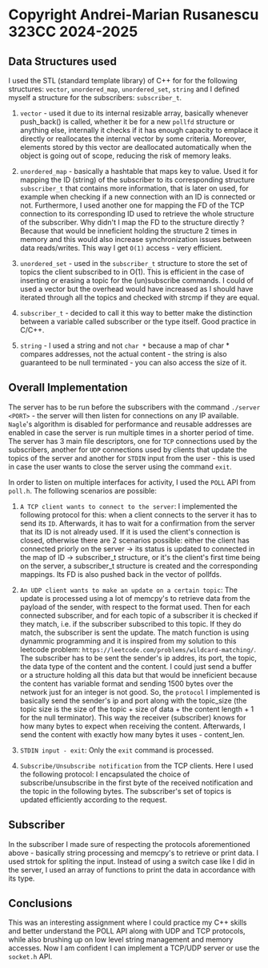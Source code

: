 # Copyright Andrei-Marian Rusanescu 323CC 2024-2025

## Data Structures used
I used the STL (standard template library) of C++ for for
the following structures: `vector`, `unordered_map`, `unordered_set`,
`string` and I defined myself a structure for the subscribers: `subscriber_t`.

1. `vector` - used it due to its internal resizable array,
basically whenever push_back() is called, whether it be for
a new `pollfd` structure or anything else, internally it
checks if it has enough capacity to emplace it directly
or reallocates the internal vector by some criteria. Moreover,
elements stored by this vector are deallocated automatically when
the object is going out of scope, reducing the risk of memory leaks.

2. `unordered_map` - basically a hashtable that maps key to value.
Used it for mapping the ID (string) of the subscriber to its
corresponding structure `subscriber_t` that contains more information,
that is later on used, for example when checking if a new connection
with an ID is connected or not. Furthermore, I used another one for
mapping the FD of the TCP connection to its corresponding ID used
to retrieve the whole structure of the subscriber. Why didn't I map the
FD to the structure directly ? Because that would be inneficient
holding the structure 2 times in memory and this would also increase
synchronization issues between data reads/writes.
This way I get `O(1)` access - very efficient.

3. `unordered_set` - used in the `subscriber_t` structure to store
the set of topics the client subscribed to in O(1). This is efficient
in the case of inserting or erasing a topic for the (un)subscribe
commands. I could of used a vector but the overhead would have increased
as I should have iterated through all the topics and checked with
strcmp if they are equal.

4. `subscriber_t` - decided to call it this way to better make the
distinction between a variable called subscriber or the type itself.
Good practice in C/C++.

5. `string` - I used a string and not `char *` because a map of char *
compares addresses, not the actual content - the string is also guaranteed
to be null terminated - you can also access the size of it.

## Overall Implementation
The server has to be run before the subscribers with the command
`./server <PORT>` - the server will then listen for connections
on any IP available. `Nagle`'s algorithm is disabled for performance
and reusable addresses are enabled in case the server is run multiple times
in a shorter period of time. The server has 3 main file descriptors, one
for `TCP` connections used by the subscribers, another for `UDP` connections
used by clients that update the topics of the server and another for
`STDIN` input from the user - this is used in case the user wants to
close the server using the command `exit`.

In order to listen on multiple interfaces for activity, I used the `POLL` API
from `poll.h`. The following scenarios are possible:

1. `A TCP client wants to connect to the server`:
I implemented the following protocol for this: when a client connects to
the server it has to send its `ID`. Afterwards, it has to wait for a 
confirmation from the server that its ID is not already used. If it is used
the client's connection is closed, otherwise there are 2 scenarios possible:
either the client has connected priorly on the server -> its status is
updated to connected in the map of ID -> subscriber_t structure, or it's the
client's first time being on the server, a subscriber_t structure is created
and the corresponding mappings. Its FD is also pushed back in the vector of
pollfds.

2. `An UDP client wants to make an update on a certain topic`:
The update is processed using a lot of memcpy's to retrieve data from the
payload of the sender, with respect to the format used. Then for each
connected subscriber, and for each topic of a subscriber it is checked if
they match, i.e. if the subscriber subscribed to this topic. If they do match,
the subscriber is sent the update. The match function is using dynammic
programming and it is inspired from my solution to this leetcode problem:
`https://leetcode.com/problems/wildcard-matching/`.
The subscriber has to be sent the sender's ip addres, its port, the topic, the
data type of the content and the content. I could just send a buffer or a 
structure holding all this data but that would be inneficient because the 
content has variable format and sending 1500 bytes over the network just for 
an integer is not good. So, the `protocol` I implemented is basically
send the sender's ip and port along with the topic_size (the topic size
is the size of the topic + size of data + the content length + 1 for the
null terminator). This way the receiver (subscriber) knows for how many
bytes to expect when receiving the content. Afterwards, I send the content
with exactly how many bytes it uses - content_len.

3. `STDIN input - exit`: Only the `exit` command is processed.

4. `Subscribe/Unsubscribe notification` from the TCP clients.
Here I used the following protocol: I encapsulated the choice of
subscribe/unsubscribe in the first byte of the received notification
and the topic in the following bytes. The subscriber's set of topics is updated
efficiently according to the request.

## Subscriber
In the subscriber I made sure of respecting the protocols aforementioned
above - basically string processing and memcpy's to retrieve or print data.
I used strtok for spliting the input.
Instead of using a switch case like I did in the server, I used an array of
functions to print the data in accordance with its type.

## Conclusions
This was an interesting assignment where I could practice my C++ skills
and better understand the POLL API along with UDP and TCP protocols, while
also brushing up on low level string management and memory accesses. Now
I am confident I can implement a TCP/UDP server or use the `socket.h` API.

